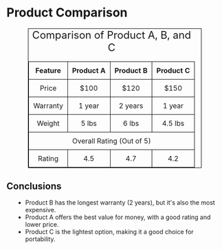 <!DOCTYPE html>
<html lang="en">
<head>
<meta charset="UTF-8">
<meta name="viewport" content="width=device-width, initial-scale=1.0">
<title>Product Comparison</title>
<style>
table {
width: 80%;
margin: 20px auto;
border-collapse: collapse;
}
table, th, td {
border: 1px solid black;
}
th, td {
padding: 10px;
text-align: center;
}
caption {
font-size: 1.5em;
margin-bottom: 10px;
}
ul {
list-style-type: disc;
margin-left: 20px;
}
</style>
</head>
<body>

<h1>Product Comparison</h1>

<table>
<caption>Comparison of Product A, B, and C</caption>
<thead>
<tr>
<th>Feature</th>
<th>Product A</th>
<th>Product B</th>
<th>Product C</th>
</tr>
</thead>
<tbody>
<tr>
<td>Price</td>
<td>$100</td>
<td>$120</td>
<td>$150</td>
</tr>
<tr>
<td>Warranty</td>
<td>1 year</td>
<td>2 years</td>
<td>1 year</td>
</tr>
<tr>
<td>Weight</td>
<td>5 lbs</td>
<td>6 lbs</td>
<td>4.5 lbs</td>
</tr>
<tr>
<td colspan="4">Overall Rating (Out of 5)</td>
</tr>
<tr>
<td>Rating</td>
<td>4.5</td>
<td>4.7</td>
<td>4.2</td>
</tr>
</tbody>
</table>

<h2>Conclusions</h2>
<ul>
<li>Product B has the longest warranty (2 years), but it's also the most expensive.</li>
<li>Product A offers the best value for money, with a good rating and lower price.</li>
<li>Product C is the lightest option, making it a good choice for portability.</li>
</ul>

</body>
</html>
